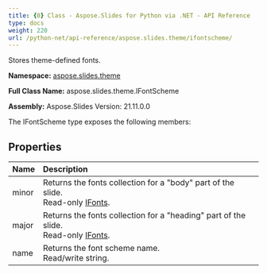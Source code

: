 ```yaml
---
title: {0} Class - Aspose.Slides for Python via .NET - API Reference
type: docs
weight: 220
url: /python-net/api-reference/aspose.slides.theme/ifontscheme/
---
```


Stores theme-defined fonts.

**Namespace:** [aspose.slides.theme](/python-net/api-reference/aspose.slides.theme/)

**Full Class Name:** aspose.slides.theme.IFontScheme

**Assembly:**  Aspose.Slides Version: 21.11.0.0

The IFontScheme type exposes the following members:
## **Properties**
|**Name**|**Description**|
| :- | :- |
|minor|Returns the fonts collection for a "body" part of the slide.<br/>            Read-only [IFonts](/python-net/api-reference/aspose.slides/ifonts/).|
|major|Returns the fonts collection for a "heading" part of the slide.<br/>            Read-only [IFonts](/python-net/api-reference/aspose.slides/ifonts/).|
|name|Returns the font scheme name.<br/>            Read/write string.|
